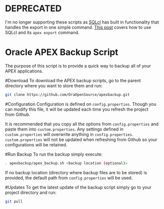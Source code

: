 # DEPRECATED


I'm no longer supporting these scripts as [SQLcl](http://www.oracle.com/technetwork/developer-tools/sqlcl/overview/index.html) has built in functionality that handles the export in one simple command. [This post](https://www.insum.ca/oracle-apex-deployments-youre-doing-it-wrong/) covers how to use SQLcl and its `apex export` command.

# Oracle APEX Backup Script


The purpose of this script is to provide a quick way to backup all of your APEX applications.

#Download
To download the APEX backup scripts, go to the parent directory where you want to store them and run:

```bash
git clone https://github.com/OraOpenSource/apexbackup.git
```

#Configuration
Configuration is defined on `config.properties`. Though you can modify this file, it will be updated each time you refresh the project from Github.

It is recommended that you copy all the options from `config.properties` and paste them into `custom.properties`. Any settings defined in `custom.properties` will overwrite anything in `config.properties`. `custom.properties` will not be updated when refreshing from Github so your configurations will be retained.

#Run Backup
To run the backup simply execute:

```bash
. apexbackup/apex_backup.sh <backup location (optional)>
```

If no backup location (directory where backup files are to be stored) is provided, the default path from `config.properties` will be used.

#Updates
To get the latest update of the backup script simply go to your project directory and run:

```bash
git pull
```



